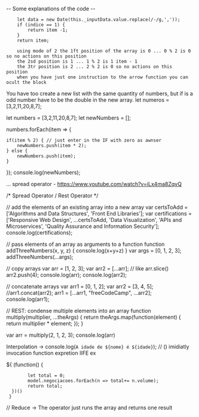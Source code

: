 -- Some explanations of the code --   

        let data = new Date(this._inputData.value.replace(/-/g,',')); 
        if (indice == 1) { 
            return item -1;
        }
        return item;
        
        using mode of 2 the 1ft position of the array is 0 ... 0 % 2 is 0 so no actions on this position 
        the 2sd position is 1 ... 1 % 2 is 1 item - 1
        the 3tr position is 2 ... 2 % 2 is 0 so no actions on this position 
        when you have just one instruction to the arrow function you can ocult the block 


You have too create a new list with the same quantity of numbers, but if is a odd number have to be the double in the new array. let numeros = [3,2,11,20,8,7];


let numbers = [3,2,11,20,8,7];
let newNumbers = [];

numbers.forEach(item => {

    if(item % 2) { // just enter in the IF with zero as awnser 
        newNumbers.push(item * 2);
    } else {
        newNumbers.push(item);
    }
});
console.log(newNumbers);


... spread operator - https://www.youtube.com/watch?v=iLx4ma8ZqvQ

/* Spread Operator / Rest Operator */

// add the elements of an existing array into a new array
var certsToAdd = ['Algorithms and Data Structures', 'Front End Libraries']; 
var certifications = ['Responsive Web Design', ...certsToAdd, 'Data Visualization', 'APIs and Microservices', 'Quality Assurance and Information Security'];
console.log(certifications);

// pass elements of an array as arguments to a function
function addThreeNumbers(x, y, z) { 
	console.log(x+y+z)
}
var args = [0, 1, 2, 3];
addThreeNumbers(...args);

// copy arrays
var arr = [1, 2, 3];
var arr2 = [...arr]; // like arr.slice()
arr2.push(4); 
console.log(arr);
console.log(arr2);


// concatenate arrays
var arr1 = [0, 1, 2];
var arr2 = [3, 4, 5];
//arr1.concat(arr2);
arr1 = [...arr1, "freeCodeCamp", ...arr2];
console.log(arr1);


// REST: condense multiple elements into an array
function multiply(multiplier, ...theArgs) {
  return theArgs.map(function(element) {
    return multiplier * element;
  });
}

var arr = multiply(2, 1, 2, 3); 
console.log(arr)


Interpolation -> console.log(`A idade de ${nome} é ${idade}`);
// () imidiatly invocation function expretion  IIFE 
ex 
<tfoot>
    <td colspan="3"></td>
    <td>
      ${
        (function() {

            let total = 0;
            model.negociacoes.forEach(n => total+= n.volume);
            return total;
      })()
     }
   </td>
</tfoot>

// Reduce -> The operator just runs the array and returns one result 
